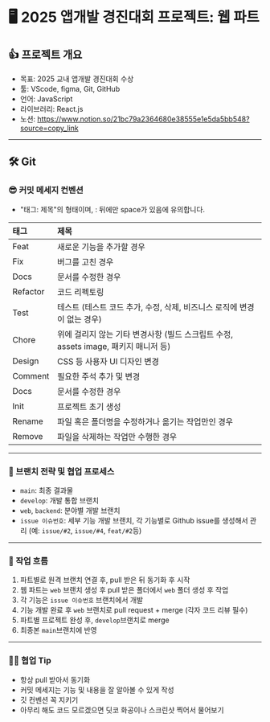 # 🖥️ 2025 앱개발 경진대회 프로젝트: 웹 파트
## 👍 프로젝트 개요
- 목표: 2025 교내 앱개발 경진대회 수상
- 툴: VScode, figma, Git, GitHub
- 언어: JavaScript
- 라이브러리: React.js
- 노션: https://www.notion.so/21bc79a2364680e38555e1e5da5bb548?source=copy_link
- ---
## 🛠️ Git 
### 😎 커밋 메세지 컨벤션
- "태그: 제목"의 형태이며, : 뒤에만 space가 있음에 유의합니다.

|태그|제목|
|:---|:---|
|Feat|새로운 기능을 추가할 경우|
|Fix|버그를 고친 경우|
|Docs|문서를 수정한 경우|
|Refactor|코드 리펙토링|
|Test|테스트 (테스트 코드 추가, 수정, 삭제, 비즈니스 로직에 변경이 없는 경우)|
|Chore|위에 걸리지 않는 기타 변경사항 (빌드 스크립트 수정, assets image, 패키지 매니저 등)|
|Design|CSS 등 사용자 UI 디자인 변경|
|Comment|필요한 주석 추가 및 변경|
|Docs|문서를 수정한 경우|
|Init|프로젝트 초기 생성|
|Rename|파일 혹은 폴더명을 수정하거나 옮기는 작업만인 경우|
|Remove|파일을 삭제하는 작업만 수행한 경우|
---
### 🌳 브랜치 전략 및 협업 프로세스
- `main`: 최종 결과물
- `develop`: 개발 통합 브랜치
- `web`, `backend`: 분야별 개발 브랜치
- `issue 이슈번호`: 세부 기능 개발 브랜치, 각 기능별로 Github issue를 생성해서 관리 (예: `issue/#2`, `issue/#4`, `feat/#2`등)
---
### 🔀 작업 흐름
1. 파트별로 원격 브랜치 연결 후, pull 받은 뒤 동기화 후 시작
2. 웹 파트는 `web` 브랜치 생성 후 pull 받은 폴더에서 `web` 폴더 생성 후 작업
3. 각 기능은 `issue 이슈번호` 브랜치에서 개발
4. 기능 개발 완료 후 `web` 브랜치로 pull request + merge (각자 코드 리뷰 필수)
5. 파트별 프로젝트 완성 후, `develop`브랜치로 merge
6. 최종본 `main`브랜치에 반영
---
### 🙋‍♀️ 협업 Tip
- 항상 pull 받아서 동기화
- 커밋 메세지는 기능 및 내용을 잘 알아볼 수 있게 작성
- 깃 컨벤션 꼭 지키기
- 아무리 해도 코드 모르겠으면 딧코 화공이나 스크린샷 찍어서 물어보기
